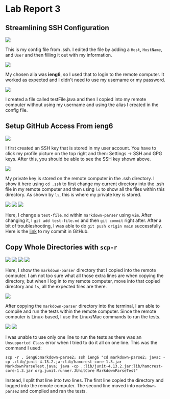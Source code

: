 # Lab Report 3 

## Streamlining SSH Configuration

![](config_mod.JPG)

This is my config file from .ssh. I edited the file by adding a `Host`, `HostName`, and `User` and then filling it out with my information. 

![](login_ssh.JPG)

My chosen alia was __ieng6__, so I used that to login to the remote computer. It worked as expected and I didn't need to use my username or my password. 

![](scping_with_alias.JPG)

I created a file called testFile.java and then I copied into my remote computer without using my username and using the alias I created in the config file. 

## Setup GitHub Access From ieng6

![](ssh_key.JPG)

I first created an SSH key that is stored in my user account. You have to click my profile picture on the top right and then: Settings -> SSH and GPG keys. After this, you should be able to see the SSH key shown above. 

![](priv_key_location.JPG)

My private key is stored on the remote computer in the .ssh directory. I show it here using `cd .ssh` to first change my current directory into the .ssh file in my remote computer and then using `ls` to show all the files within this directory. As shown by `ls`, this is where my private key is stored. 

![](git1.JPG)
![](git2.JPG)
![](git3.JPG)

Here, I change a `test-file.md` within `markdown-parser` using `vim`. After changing it, I `git add test-file.md` and then `git commit` right after. After a bit of troubleshooting, I was able to do `git push origin main` successfully. Here is the [link](https://github.com/yozygao/markdown-parser/commit/ca0f9bc0eed56a3b9ef1f8db180dbf476ab63412) to my commit in GitHub.

## Copy Whole Directories with `scp-r`

![](scp_r1.JPG)
![](scp_r2.JPG)
![](scp_r3.JPG)
![](scp_r4.JPG)

Here, I show the `markdown-parser` directory that I copied into the remote computer. I am not too sure what all those extra lines are when copying the directory, but when I log in to my remote computer, move into that copied directory and `ls`, all the expected files are there. 

![](test_in_ieng6.JPG)

After copying the `markdown-parser` directory into the terminal, I am able to compile and run the tests within the remote computer. Since the remote computer is Linux-based, I use the Linux/Mac commands to run the tests. 

![](one_line1.JPG)
![](one_line2.JPG)

I was unable to use only one line to run the tests as there was an `Unsupported Class` error when I tried to do it all on one line. This was the command I used:

`scp -r . ieng6:markdown-parse2; ssh ieng6 "cd markdown-parse2; javac -cp .:lib/junit-4.13.2.jar:lib/hamcrest-core-1.3.jar MarkdownParseTest.java; java -cp .:lib/junit-4.13.2.jar:lib/hamcrest-core-1.3.jar org.junit.runner.JUnitCore MarkdownParseTest"`

Instead, I split that line into two lines. The first line copied the directory and logged into the remote computer. The second line moved into `markdown-parse2` and compiled and ran the tests. 
